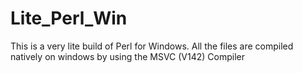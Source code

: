 # Lite_Perl_Win
This is a very lite build of Perl for Windows. All the files are compiled natively on windows by using the MSVC (V142) Compiler
